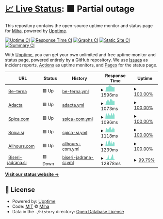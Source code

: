 # [📈 Live Status](https://dotsi.github.io/bitamiuptime): <!--live status--> **🟧 Partial outage**

This repository contains the open-source uptime monitor and status page for [Miha](https://dotsi.github.io/bitamiuptime), powered by [Upptime](https://github.com/upptime/upptime).

[![Uptime CI](https://github.com/dotsi/bitamiuptime/workflows/Uptime%20CI/badge.svg)](https://github.com/dotsi/bitamiuptime/actions?query=workflow%3A%22Uptime+CI%22)
[![Response Time CI](https://github.com/dotsi/bitamiuptime/workflows/Response%20Time%20CI/badge.svg)](https://github.com/dotsi/bitamiuptime/actions?query=workflow%3A%22Response+Time+CI%22)
[![Graphs CI](https://github.com/dotsi/bitamiuptime/workflows/Graphs%20CI/badge.svg)](https://github.com/dotsi/bitamiuptime/actions?query=workflow%3A%22Graphs+CI%22)
[![Static Site CI](https://github.com/dotsi/bitamiuptime/workflows/Static%20Site%20CI/badge.svg)](https://github.com/dotsi/bitamiuptime/actions?query=workflow%3A%22Static+Site+CI%22)
[![Summary CI](https://github.com/dotsi/bitamiuptime/workflows/Summary%20CI/badge.svg)](https://github.com/dotsi/bitamiuptime/actions?query=workflow%3A%22Summary+CI%22)

With [Upptime](https://upptime.js.org), you can get your own unlimited and free uptime monitor and status page, powered entirely by a GitHub repository. We use [Issues](https://github.com/dotsi/bitamiuptime/issues) as incident reports, [Actions](https://github.com/dotsi/bitamiuptime/actions) as uptime monitors, and [Pages](https://dotsi.github.io/bitamiuptime) for the status page.

<!--start: status pages-->
<!-- This summary is generated by Upptime (https://github.com/upptime/upptime) -->
<!-- Do not edit this manually, your changes will be overwritten -->
<!-- prettier-ignore -->
| URL | Status | History | Response Time | Uptime |
| --- | ------ | ------- | ------------- | ------ |
| <img alt="" src="https://icons.duckduckgo.com/ip3/www.be-terna.com.ico" height="13"> [Be-terna](https://www.be-terna.com/) | 🟩 Up | [be-terna.yml](https://github.com/dotsi/bitamiuptime/commits/HEAD/history/be-terna.yml) | <details><summary><img alt="Response time graph" src="./graphs/be-terna/response-time-week.png" height="20"> 1596ms</summary><br><a href="https://dotsi.github.io/bitamiuptime/history/be-terna"><img alt="Response time 1435" src="https://img.shields.io/endpoint?url=https%3A%2F%2Fraw.githubusercontent.com%2Fdotsi%2Fbitamiuptime%2FHEAD%2Fapi%2Fbe-terna%2Fresponse-time.json"></a><br><a href="https://dotsi.github.io/bitamiuptime/history/be-terna"><img alt="24-hour response time 1410" src="https://img.shields.io/endpoint?url=https%3A%2F%2Fraw.githubusercontent.com%2Fdotsi%2Fbitamiuptime%2FHEAD%2Fapi%2Fbe-terna%2Fresponse-time-day.json"></a><br><a href="https://dotsi.github.io/bitamiuptime/history/be-terna"><img alt="7-day response time 1596" src="https://img.shields.io/endpoint?url=https%3A%2F%2Fraw.githubusercontent.com%2Fdotsi%2Fbitamiuptime%2FHEAD%2Fapi%2Fbe-terna%2Fresponse-time-week.json"></a><br><a href="https://dotsi.github.io/bitamiuptime/history/be-terna"><img alt="30-day response time 1499" src="https://img.shields.io/endpoint?url=https%3A%2F%2Fraw.githubusercontent.com%2Fdotsi%2Fbitamiuptime%2FHEAD%2Fapi%2Fbe-terna%2Fresponse-time-month.json"></a><br><a href="https://dotsi.github.io/bitamiuptime/history/be-terna"><img alt="1-year response time 1442" src="https://img.shields.io/endpoint?url=https%3A%2F%2Fraw.githubusercontent.com%2Fdotsi%2Fbitamiuptime%2FHEAD%2Fapi%2Fbe-terna%2Fresponse-time-year.json"></a></details> | <details><summary><a href="https://dotsi.github.io/bitamiuptime/history/be-terna">100.00%</a></summary><a href="https://dotsi.github.io/bitamiuptime/history/be-terna"><img alt="All-time uptime 99.96%" src="https://img.shields.io/endpoint?url=https%3A%2F%2Fraw.githubusercontent.com%2Fdotsi%2Fbitamiuptime%2FHEAD%2Fapi%2Fbe-terna%2Fuptime.json"></a><br><a href="https://dotsi.github.io/bitamiuptime/history/be-terna"><img alt="24-hour uptime 100.00%" src="https://img.shields.io/endpoint?url=https%3A%2F%2Fraw.githubusercontent.com%2Fdotsi%2Fbitamiuptime%2FHEAD%2Fapi%2Fbe-terna%2Fuptime-day.json"></a><br><a href="https://dotsi.github.io/bitamiuptime/history/be-terna"><img alt="7-day uptime 100.00%" src="https://img.shields.io/endpoint?url=https%3A%2F%2Fraw.githubusercontent.com%2Fdotsi%2Fbitamiuptime%2FHEAD%2Fapi%2Fbe-terna%2Fuptime-week.json"></a><br><a href="https://dotsi.github.io/bitamiuptime/history/be-terna"><img alt="30-day uptime 100.00%" src="https://img.shields.io/endpoint?url=https%3A%2F%2Fraw.githubusercontent.com%2Fdotsi%2Fbitamiuptime%2FHEAD%2Fapi%2Fbe-terna%2Fuptime-month.json"></a><br><a href="https://dotsi.github.io/bitamiuptime/history/be-terna"><img alt="1-year uptime 99.97%" src="https://img.shields.io/endpoint?url=https%3A%2F%2Fraw.githubusercontent.com%2Fdotsi%2Fbitamiuptime%2FHEAD%2Fapi%2Fbe-terna%2Fuptime-year.json"></a></details>
| <img alt="" src="https://icons.duckduckgo.com/ip3/www.adacta-fintech.com.ico" height="13"> [Adacta](https://www.adacta-fintech.com/) | 🟩 Up | [adacta.yml](https://github.com/dotsi/bitamiuptime/commits/HEAD/history/adacta.yml) | <details><summary><img alt="Response time graph" src="./graphs/adacta/response-time-week.png" height="20"> 1073ms</summary><br><a href="https://dotsi.github.io/bitamiuptime/history/adacta"><img alt="Response time 1066" src="https://img.shields.io/endpoint?url=https%3A%2F%2Fraw.githubusercontent.com%2Fdotsi%2Fbitamiuptime%2FHEAD%2Fapi%2Fadacta%2Fresponse-time.json"></a><br><a href="https://dotsi.github.io/bitamiuptime/history/adacta"><img alt="24-hour response time 938" src="https://img.shields.io/endpoint?url=https%3A%2F%2Fraw.githubusercontent.com%2Fdotsi%2Fbitamiuptime%2FHEAD%2Fapi%2Fadacta%2Fresponse-time-day.json"></a><br><a href="https://dotsi.github.io/bitamiuptime/history/adacta"><img alt="7-day response time 1073" src="https://img.shields.io/endpoint?url=https%3A%2F%2Fraw.githubusercontent.com%2Fdotsi%2Fbitamiuptime%2FHEAD%2Fapi%2Fadacta%2Fresponse-time-week.json"></a><br><a href="https://dotsi.github.io/bitamiuptime/history/adacta"><img alt="30-day response time 1049" src="https://img.shields.io/endpoint?url=https%3A%2F%2Fraw.githubusercontent.com%2Fdotsi%2Fbitamiuptime%2FHEAD%2Fapi%2Fadacta%2Fresponse-time-month.json"></a><br><a href="https://dotsi.github.io/bitamiuptime/history/adacta"><img alt="1-year response time 1086" src="https://img.shields.io/endpoint?url=https%3A%2F%2Fraw.githubusercontent.com%2Fdotsi%2Fbitamiuptime%2FHEAD%2Fapi%2Fadacta%2Fresponse-time-year.json"></a></details> | <details><summary><a href="https://dotsi.github.io/bitamiuptime/history/adacta">100.00%</a></summary><a href="https://dotsi.github.io/bitamiuptime/history/adacta"><img alt="All-time uptime 99.95%" src="https://img.shields.io/endpoint?url=https%3A%2F%2Fraw.githubusercontent.com%2Fdotsi%2Fbitamiuptime%2FHEAD%2Fapi%2Fadacta%2Fuptime.json"></a><br><a href="https://dotsi.github.io/bitamiuptime/history/adacta"><img alt="24-hour uptime 100.00%" src="https://img.shields.io/endpoint?url=https%3A%2F%2Fraw.githubusercontent.com%2Fdotsi%2Fbitamiuptime%2FHEAD%2Fapi%2Fadacta%2Fuptime-day.json"></a><br><a href="https://dotsi.github.io/bitamiuptime/history/adacta"><img alt="7-day uptime 100.00%" src="https://img.shields.io/endpoint?url=https%3A%2F%2Fraw.githubusercontent.com%2Fdotsi%2Fbitamiuptime%2FHEAD%2Fapi%2Fadacta%2Fuptime-week.json"></a><br><a href="https://dotsi.github.io/bitamiuptime/history/adacta"><img alt="30-day uptime 100.00%" src="https://img.shields.io/endpoint?url=https%3A%2F%2Fraw.githubusercontent.com%2Fdotsi%2Fbitamiuptime%2FHEAD%2Fapi%2Fadacta%2Fuptime-month.json"></a><br><a href="https://dotsi.github.io/bitamiuptime/history/adacta"><img alt="1-year uptime 100.00%" src="https://img.shields.io/endpoint?url=https%3A%2F%2Fraw.githubusercontent.com%2Fdotsi%2Fbitamiuptime%2FHEAD%2Fapi%2Fadacta%2Fuptime-year.json"></a></details>
| <img alt="" src="https://icons.duckduckgo.com/ip3/www.spica.com.ico" height="13"> [Spica.com](https://www.spica.com/) | 🟩 Up | [spica-com.yml](https://github.com/dotsi/bitamiuptime/commits/HEAD/history/spica-com.yml) | <details><summary><img alt="Response time graph" src="./graphs/spica-com/response-time-week.png" height="20"> 1096ms</summary><br><a href="https://dotsi.github.io/bitamiuptime/history/spica-com"><img alt="Response time 1295" src="https://img.shields.io/endpoint?url=https%3A%2F%2Fraw.githubusercontent.com%2Fdotsi%2Fbitamiuptime%2FHEAD%2Fapi%2Fspica-com%2Fresponse-time.json"></a><br><a href="https://dotsi.github.io/bitamiuptime/history/spica-com"><img alt="24-hour response time 1100" src="https://img.shields.io/endpoint?url=https%3A%2F%2Fraw.githubusercontent.com%2Fdotsi%2Fbitamiuptime%2FHEAD%2Fapi%2Fspica-com%2Fresponse-time-day.json"></a><br><a href="https://dotsi.github.io/bitamiuptime/history/spica-com"><img alt="7-day response time 1096" src="https://img.shields.io/endpoint?url=https%3A%2F%2Fraw.githubusercontent.com%2Fdotsi%2Fbitamiuptime%2FHEAD%2Fapi%2Fspica-com%2Fresponse-time-week.json"></a><br><a href="https://dotsi.github.io/bitamiuptime/history/spica-com"><img alt="30-day response time 1257" src="https://img.shields.io/endpoint?url=https%3A%2F%2Fraw.githubusercontent.com%2Fdotsi%2Fbitamiuptime%2FHEAD%2Fapi%2Fspica-com%2Fresponse-time-month.json"></a><br><a href="https://dotsi.github.io/bitamiuptime/history/spica-com"><img alt="1-year response time 1310" src="https://img.shields.io/endpoint?url=https%3A%2F%2Fraw.githubusercontent.com%2Fdotsi%2Fbitamiuptime%2FHEAD%2Fapi%2Fspica-com%2Fresponse-time-year.json"></a></details> | <details><summary><a href="https://dotsi.github.io/bitamiuptime/history/spica-com">100.00%</a></summary><a href="https://dotsi.github.io/bitamiuptime/history/spica-com"><img alt="All-time uptime 99.69%" src="https://img.shields.io/endpoint?url=https%3A%2F%2Fraw.githubusercontent.com%2Fdotsi%2Fbitamiuptime%2FHEAD%2Fapi%2Fspica-com%2Fuptime.json"></a><br><a href="https://dotsi.github.io/bitamiuptime/history/spica-com"><img alt="24-hour uptime 100.00%" src="https://img.shields.io/endpoint?url=https%3A%2F%2Fraw.githubusercontent.com%2Fdotsi%2Fbitamiuptime%2FHEAD%2Fapi%2Fspica-com%2Fuptime-day.json"></a><br><a href="https://dotsi.github.io/bitamiuptime/history/spica-com"><img alt="7-day uptime 100.00%" src="https://img.shields.io/endpoint?url=https%3A%2F%2Fraw.githubusercontent.com%2Fdotsi%2Fbitamiuptime%2FHEAD%2Fapi%2Fspica-com%2Fuptime-week.json"></a><br><a href="https://dotsi.github.io/bitamiuptime/history/spica-com"><img alt="30-day uptime 99.95%" src="https://img.shields.io/endpoint?url=https%3A%2F%2Fraw.githubusercontent.com%2Fdotsi%2Fbitamiuptime%2FHEAD%2Fapi%2Fspica-com%2Fuptime-month.json"></a><br><a href="https://dotsi.github.io/bitamiuptime/history/spica-com"><img alt="1-year uptime 99.59%" src="https://img.shields.io/endpoint?url=https%3A%2F%2Fraw.githubusercontent.com%2Fdotsi%2Fbitamiuptime%2FHEAD%2Fapi%2Fspica-com%2Fuptime-year.json"></a></details>
| <img alt="" src="https://icons.duckduckgo.com/ip3/www.spica.si.ico" height="13"> [Spica.si](https://www.spica.si/) | 🟩 Up | [spica-si.yml](https://github.com/dotsi/bitamiuptime/commits/HEAD/history/spica-si.yml) | <details><summary><img alt="Response time graph" src="./graphs/spica-si/response-time-week.png" height="20"> 1118ms</summary><br><a href="https://dotsi.github.io/bitamiuptime/history/spica-si"><img alt="Response time 1135" src="https://img.shields.io/endpoint?url=https%3A%2F%2Fraw.githubusercontent.com%2Fdotsi%2Fbitamiuptime%2FHEAD%2Fapi%2Fspica-si%2Fresponse-time.json"></a><br><a href="https://dotsi.github.io/bitamiuptime/history/spica-si"><img alt="24-hour response time 1035" src="https://img.shields.io/endpoint?url=https%3A%2F%2Fraw.githubusercontent.com%2Fdotsi%2Fbitamiuptime%2FHEAD%2Fapi%2Fspica-si%2Fresponse-time-day.json"></a><br><a href="https://dotsi.github.io/bitamiuptime/history/spica-si"><img alt="7-day response time 1118" src="https://img.shields.io/endpoint?url=https%3A%2F%2Fraw.githubusercontent.com%2Fdotsi%2Fbitamiuptime%2FHEAD%2Fapi%2Fspica-si%2Fresponse-time-week.json"></a><br><a href="https://dotsi.github.io/bitamiuptime/history/spica-si"><img alt="30-day response time 1097" src="https://img.shields.io/endpoint?url=https%3A%2F%2Fraw.githubusercontent.com%2Fdotsi%2Fbitamiuptime%2FHEAD%2Fapi%2Fspica-si%2Fresponse-time-month.json"></a><br><a href="https://dotsi.github.io/bitamiuptime/history/spica-si"><img alt="1-year response time 1144" src="https://img.shields.io/endpoint?url=https%3A%2F%2Fraw.githubusercontent.com%2Fdotsi%2Fbitamiuptime%2FHEAD%2Fapi%2Fspica-si%2Fresponse-time-year.json"></a></details> | <details><summary><a href="https://dotsi.github.io/bitamiuptime/history/spica-si">100.00%</a></summary><a href="https://dotsi.github.io/bitamiuptime/history/spica-si"><img alt="All-time uptime 99.65%" src="https://img.shields.io/endpoint?url=https%3A%2F%2Fraw.githubusercontent.com%2Fdotsi%2Fbitamiuptime%2FHEAD%2Fapi%2Fspica-si%2Fuptime.json"></a><br><a href="https://dotsi.github.io/bitamiuptime/history/spica-si"><img alt="24-hour uptime 100.00%" src="https://img.shields.io/endpoint?url=https%3A%2F%2Fraw.githubusercontent.com%2Fdotsi%2Fbitamiuptime%2FHEAD%2Fapi%2Fspica-si%2Fuptime-day.json"></a><br><a href="https://dotsi.github.io/bitamiuptime/history/spica-si"><img alt="7-day uptime 100.00%" src="https://img.shields.io/endpoint?url=https%3A%2F%2Fraw.githubusercontent.com%2Fdotsi%2Fbitamiuptime%2FHEAD%2Fapi%2Fspica-si%2Fuptime-week.json"></a><br><a href="https://dotsi.github.io/bitamiuptime/history/spica-si"><img alt="30-day uptime 99.95%" src="https://img.shields.io/endpoint?url=https%3A%2F%2Fraw.githubusercontent.com%2Fdotsi%2Fbitamiuptime%2FHEAD%2Fapi%2Fspica-si%2Fuptime-month.json"></a><br><a href="https://dotsi.github.io/bitamiuptime/history/spica-si"><img alt="1-year uptime 99.46%" src="https://img.shields.io/endpoint?url=https%3A%2F%2Fraw.githubusercontent.com%2Fdotsi%2Fbitamiuptime%2FHEAD%2Fapi%2Fspica-si%2Fuptime-year.json"></a></details>
| <img alt="" src="https://icons.duckduckgo.com/ip3/www.allhours.com.ico" height="13"> [Allhours.com](https://www.allhours.com/) | 🟩 Up | [allhours-com.yml](https://github.com/dotsi/bitamiuptime/commits/HEAD/history/allhours-com.yml) | <details><summary><img alt="Response time graph" src="./graphs/allhours-com/response-time-week.png" height="20"> 1239ms</summary><br><a href="https://dotsi.github.io/bitamiuptime/history/allhours-com"><img alt="Response time 1226" src="https://img.shields.io/endpoint?url=https%3A%2F%2Fraw.githubusercontent.com%2Fdotsi%2Fbitamiuptime%2FHEAD%2Fapi%2Fallhours-com%2Fresponse-time.json"></a><br><a href="https://dotsi.github.io/bitamiuptime/history/allhours-com"><img alt="24-hour response time 1185" src="https://img.shields.io/endpoint?url=https%3A%2F%2Fraw.githubusercontent.com%2Fdotsi%2Fbitamiuptime%2FHEAD%2Fapi%2Fallhours-com%2Fresponse-time-day.json"></a><br><a href="https://dotsi.github.io/bitamiuptime/history/allhours-com"><img alt="7-day response time 1239" src="https://img.shields.io/endpoint?url=https%3A%2F%2Fraw.githubusercontent.com%2Fdotsi%2Fbitamiuptime%2FHEAD%2Fapi%2Fallhours-com%2Fresponse-time-week.json"></a><br><a href="https://dotsi.github.io/bitamiuptime/history/allhours-com"><img alt="30-day response time 1198" src="https://img.shields.io/endpoint?url=https%3A%2F%2Fraw.githubusercontent.com%2Fdotsi%2Fbitamiuptime%2FHEAD%2Fapi%2Fallhours-com%2Fresponse-time-month.json"></a><br><a href="https://dotsi.github.io/bitamiuptime/history/allhours-com"><img alt="1-year response time 1183" src="https://img.shields.io/endpoint?url=https%3A%2F%2Fraw.githubusercontent.com%2Fdotsi%2Fbitamiuptime%2FHEAD%2Fapi%2Fallhours-com%2Fresponse-time-year.json"></a></details> | <details><summary><a href="https://dotsi.github.io/bitamiuptime/history/allhours-com">100.00%</a></summary><a href="https://dotsi.github.io/bitamiuptime/history/allhours-com"><img alt="All-time uptime 99.74%" src="https://img.shields.io/endpoint?url=https%3A%2F%2Fraw.githubusercontent.com%2Fdotsi%2Fbitamiuptime%2FHEAD%2Fapi%2Fallhours-com%2Fuptime.json"></a><br><a href="https://dotsi.github.io/bitamiuptime/history/allhours-com"><img alt="24-hour uptime 100.00%" src="https://img.shields.io/endpoint?url=https%3A%2F%2Fraw.githubusercontent.com%2Fdotsi%2Fbitamiuptime%2FHEAD%2Fapi%2Fallhours-com%2Fuptime-day.json"></a><br><a href="https://dotsi.github.io/bitamiuptime/history/allhours-com"><img alt="7-day uptime 100.00%" src="https://img.shields.io/endpoint?url=https%3A%2F%2Fraw.githubusercontent.com%2Fdotsi%2Fbitamiuptime%2FHEAD%2Fapi%2Fallhours-com%2Fuptime-week.json"></a><br><a href="https://dotsi.github.io/bitamiuptime/history/allhours-com"><img alt="30-day uptime 99.95%" src="https://img.shields.io/endpoint?url=https%3A%2F%2Fraw.githubusercontent.com%2Fdotsi%2Fbitamiuptime%2FHEAD%2Fapi%2Fallhours-com%2Fuptime-month.json"></a><br><a href="https://dotsi.github.io/bitamiuptime/history/allhours-com"><img alt="1-year uptime 99.62%" src="https://img.shields.io/endpoint?url=https%3A%2F%2Fraw.githubusercontent.com%2Fdotsi%2Fbitamiuptime%2FHEAD%2Fapi%2Fallhours-com%2Fuptime-year.json"></a></details>
| <img alt="" src="https://icons.duckduckgo.com/ip3/www.biseri-jadrana.si.ico" height="13"> [Biseri-jadrana.si](https://www.biseri-jadrana.si/) | 🟥 Down | [biseri-jadrana-si.yml](https://github.com/dotsi/bitamiuptime/commits/HEAD/history/biseri-jadrana-si.yml) | <details><summary><img alt="Response time graph" src="./graphs/biseri-jadrana-si/response-time-week.png" height="20"> 12878ms</summary><br><a href="https://dotsi.github.io/bitamiuptime/history/biseri-jadrana-si"><img alt="Response time 10145" src="https://img.shields.io/endpoint?url=https%3A%2F%2Fraw.githubusercontent.com%2Fdotsi%2Fbitamiuptime%2FHEAD%2Fapi%2Fbiseri-jadrana-si%2Fresponse-time.json"></a><br><a href="https://dotsi.github.io/bitamiuptime/history/biseri-jadrana-si"><img alt="24-hour response time 16714" src="https://img.shields.io/endpoint?url=https%3A%2F%2Fraw.githubusercontent.com%2Fdotsi%2Fbitamiuptime%2FHEAD%2Fapi%2Fbiseri-jadrana-si%2Fresponse-time-day.json"></a><br><a href="https://dotsi.github.io/bitamiuptime/history/biseri-jadrana-si"><img alt="7-day response time 12878" src="https://img.shields.io/endpoint?url=https%3A%2F%2Fraw.githubusercontent.com%2Fdotsi%2Fbitamiuptime%2FHEAD%2Fapi%2Fbiseri-jadrana-si%2Fresponse-time-week.json"></a><br><a href="https://dotsi.github.io/bitamiuptime/history/biseri-jadrana-si"><img alt="30-day response time 10558" src="https://img.shields.io/endpoint?url=https%3A%2F%2Fraw.githubusercontent.com%2Fdotsi%2Fbitamiuptime%2FHEAD%2Fapi%2Fbiseri-jadrana-si%2Fresponse-time-month.json"></a><br><a href="https://dotsi.github.io/bitamiuptime/history/biseri-jadrana-si"><img alt="1-year response time 10489" src="https://img.shields.io/endpoint?url=https%3A%2F%2Fraw.githubusercontent.com%2Fdotsi%2Fbitamiuptime%2FHEAD%2Fapi%2Fbiseri-jadrana-si%2Fresponse-time-year.json"></a></details> | <details><summary><a href="https://dotsi.github.io/bitamiuptime/history/biseri-jadrana-si">99.79%</a></summary><a href="https://dotsi.github.io/bitamiuptime/history/biseri-jadrana-si"><img alt="All-time uptime 99.42%" src="https://img.shields.io/endpoint?url=https%3A%2F%2Fraw.githubusercontent.com%2Fdotsi%2Fbitamiuptime%2FHEAD%2Fapi%2Fbiseri-jadrana-si%2Fuptime.json"></a><br><a href="https://dotsi.github.io/bitamiuptime/history/biseri-jadrana-si"><img alt="24-hour uptime 98.55%" src="https://img.shields.io/endpoint?url=https%3A%2F%2Fraw.githubusercontent.com%2Fdotsi%2Fbitamiuptime%2FHEAD%2Fapi%2Fbiseri-jadrana-si%2Fuptime-day.json"></a><br><a href="https://dotsi.github.io/bitamiuptime/history/biseri-jadrana-si"><img alt="7-day uptime 99.79%" src="https://img.shields.io/endpoint?url=https%3A%2F%2Fraw.githubusercontent.com%2Fdotsi%2Fbitamiuptime%2FHEAD%2Fapi%2Fbiseri-jadrana-si%2Fuptime-week.json"></a><br><a href="https://dotsi.github.io/bitamiuptime/history/biseri-jadrana-si"><img alt="30-day uptime 99.60%" src="https://img.shields.io/endpoint?url=https%3A%2F%2Fraw.githubusercontent.com%2Fdotsi%2Fbitamiuptime%2FHEAD%2Fapi%2Fbiseri-jadrana-si%2Fuptime-month.json"></a><br><a href="https://dotsi.github.io/bitamiuptime/history/biseri-jadrana-si"><img alt="1-year uptime 98.46%" src="https://img.shields.io/endpoint?url=https%3A%2F%2Fraw.githubusercontent.com%2Fdotsi%2Fbitamiuptime%2FHEAD%2Fapi%2Fbiseri-jadrana-si%2Fuptime-year.json"></a></details>

<!--end: status pages-->

[**Visit our status website →**](https://dotsi.github.io/bitamiuptime)

## 📄 License

- Powered by: [Upptime](https://github.com/upptime/upptime)
- Code: [MIT](./LICENSE) © [Miha](https://dotsi.github.io/bitamiuptime)
- Data in the `./history` directory: [Open Database License](https://opendatacommons.org/licenses/odbl/1-0/)
